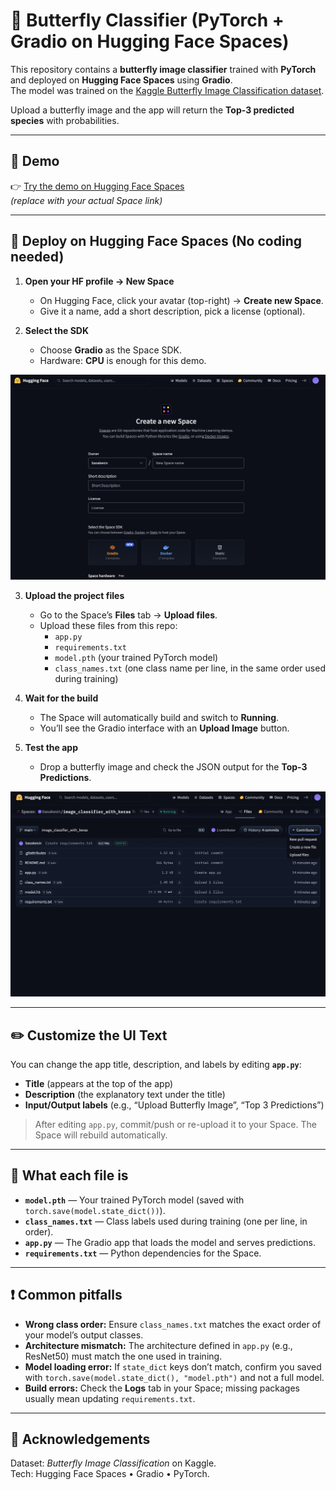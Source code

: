 # 🦋 Butterfly Classifier (PyTorch + Gradio on Hugging Face Spaces)

This repository contains a **butterfly image classifier** trained with **PyTorch** and deployed on **Hugging Face Spaces** using **Gradio**.  
The model was trained on the [Kaggle Butterfly Image Classification dataset](https://www.kaggle.com/datasets/gpiosenka/butterfly-images40-species).

Upload a butterfly image and the app will return the **Top-3 predicted species** with probabilities.

---

## 🚀 Demo

👉 [Try the demo on Hugging Face Spaces](https://huggingface.co/spaces/YOUR_USERNAME/YOUR_REPO_NAME)  
*(replace with your actual Space link)*

---

## 🚀 Deploy on Hugging Face Spaces (No coding needed)

1. **Open your HF profile → New Space**  
   - On Hugging Face, click your avatar (top-right) → **Create new Space**.  
   - Give it a name, add a short description, pick a license (optional).

2. **Select the SDK**  
   - Choose **Gradio** as the Space SDK.  
   - Hardware: **CPU** is enough for this demo.

![Create Spaces](HF_create_Space.png)

3. **Upload the project files**  
   - Go to the Space’s **Files** tab → **Upload files**.  
   - Upload these files from this repo:
     - `app.py`
     - `requirements.txt`
     - `model.pth` (your trained PyTorch model)
     - `class_names.txt` (one class name per line, in the same order used during training)

4. **Wait for the build**  
   - The Space will automatically build and switch to **Running**.  
   - You’ll see the Gradio interface with an **Upload Image** button.

5. **Test the app**  
   - Drop a butterfly image and check the JSON output for the **Top-3 Predictions**.

![Add Files](Add_files_to_HF.png)

---

## ✏️ Customize the UI Text

You can change the app title, description, and labels by editing **`app.py`**:

- **Title** (appears at the top of the app)  
- **Description** (the explanatory text under the title)  
- **Input/Output labels** (e.g., “Upload Butterfly Image”, “Top 3 Predictions”)  

> After editing `app.py`, commit/push or re-upload it to your Space. The Space will rebuild automatically.

---

## 📁 What each file is

- **`model.pth`** — Your trained PyTorch model (saved with `torch.save(model.state_dict())`).  
- **`class_names.txt`** — Class labels used during training (one per line, in order).  
- **`app.py`** — The Gradio app that loads the model and serves predictions.  
- **`requirements.txt`** — Python dependencies for the Space.

---

## ❗️ Common pitfalls

- **Wrong class order:** Ensure `class_names.txt` matches the exact order of your model’s output classes.  
- **Architecture mismatch:** The architecture defined in `app.py` (e.g., ResNet50) must match the one used in training.  
- **Model loading error:** If `state_dict` keys don’t match, confirm you saved with `torch.save(model.state_dict(), "model.pth")` and not a full model.  
- **Build errors:** Check the **Logs** tab in your Space; missing packages usually mean updating `requirements.txt`.

---

## 🙌 Acknowledgements

Dataset: *Butterfly Image Classification* on Kaggle.  
Tech: Hugging Face Spaces • Gradio • PyTorch.  
